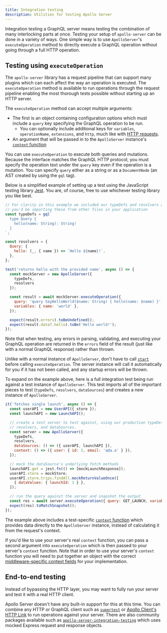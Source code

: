```yaml
---
title: Integration testing
description: Utilities for testing Apollo Server
---
```


Integration testing a GraphQL server means testing the combination of many interlocking parts at once. Testing your setup of `apollo-server` can be done in a variety of ways. One simple way is to use `ApolloServer`'s `executeOperation` method to directly execute a GraphQL operation without going through a full HTTP operation.

## Testing using `executeOperation`

The `apollo-server` library has a request pipeline that can support many plugins which can each affect the way an operation is executed. The `executeOperation` method is available to run operations through the request pipeline enabling the most thorough tests possible without starting up an HTTP server. 

The `executeOperation` method can accept multiple arguments: 
* The first is an object containing configuration options which must include a `query` key specifying the GraphQL operation to be run. 
  * You can optionally include additional keys for `variables`,  `operationName`, `extensions`, and `http`, much like with [HTTP requests](../requests).
* An argument that will be passed in to the `ApolloServer` instance's [`context` function](../data/resolvers/#the-context-argument)

You can use `executeOperation` to execute both queries and mutations. Because the interface matches the GraphQL HTTP protocol, you must specify the operation text under the `query` key even if the operation is a mutation. You can specify `query` either as a string or as a `DocumentNode` (an AST created by using the `gql` tag).

Below is a simplified example of setting up a test using the JavaScript testing library [Jest](https://jestjs.io/). You are, of course, free to use whichever testing library you like best.
```js:title=index.test.js
// For clarity in this example we included our typeDefs and resolvers above our test, but in a real world situation
// you'd be importing these from other files in your application
const typeDefs = gql`
  type Query {
    hello(name: String): String!
  }
`;

const resolvers = {
  Query: {
    hello: (_, { name }) => `Hello ${name}!`,
  },
};

test('returns hello with the provided name', async () => {
  const mockServer = new ApolloServer({
    typeDefs,
    resolvers
  });

  const result = await mockServer.executeOperation({
    query: 'query SayHelloWorld($name: String) { hello(name: $name) }',
    variables: { name: 'world' },
  });

  expect(result.errors).toBeUndefined();
  expect(result.data?.hello).toBe('Hello world!');
});
```

Note that when testing, any errors in parsing, validating, and executing your GraphQL operation are returned in the `errors` field of the result (just like with a normal GraphQL response) rather than thrown.

Unlike with a normal instance of `ApolloServer`,  don't have to call [`start`](../../api/apollo-server/#start) before calling `executeOperation`. The server instance will call it automatically for you if it has not been called, and any startup errors will be thrown.

To expand on the example above, here is a full integration test being run against a test instance of `ApolloServer`. This test imports all of the important pieces to test (`typeDefs`, `resolvers`, `dataSources`) and creates a new instance of `ApolloServer`.

```js:title=integration.test.js
it('fetches single launch', async () => {
  const userAPI = new UserAPI({ store });
  const launchAPI = new LaunchAPI();

  // create a test server to test against, using our production typeDefs,
  // resolvers, and dataSources.
  const server = new ApolloServer({
    typeDefs,
    resolvers,
    dataSources: () => ({ userAPI, launchAPI }),
    context: () => ({ user: { id: 1, email: 'a@a.a' } }),
  });

  // mock the dataSource's underlying fetch methods
  launchAPI.get = jest.fn(() => [mockLaunchResponse]);
  userAPI.store = mockStore;
  userAPI.store.trips.findAll.mockReturnValueOnce([
    { dataValues: { launchId: 1 } },
  ]);

  // run the query against the server and snapshot the output
  const res = await server.executeOperation({ query: GET_LAUNCH, variables: { id: 1 } });
  expect(res).toMatchSnapshot();
});
```

The example above includes a test-specific [`context` function](../data/resolvers/#the-context-argument) which provides data directly to the `ApolloServer` instance, instead of calculating it from the request's context. 

If you'd like to use your server's real `context` function, you can pass a second argument into `executeOperation` which is then passed to your server's `context` function. Note that in order to use your server's `context` function you will need to put together an object with the correct [middleware-specific context fields](../api/apollo-server/#middleware-specific-context-fields) for your implementation.

## End-to-end testing

Instead of bypassing the HTTP layer, you may want to fully run your server and test it with a real HTTP client.

Apollo Server doesn't have any built-in support for this at this time. You can combine any HTTP or GraphQL client such as [`supertest`](https://www.npmjs.com/package/supertest) or [Apollo Client's HTTP Link](https://www.apollographql.com/docs/react/api/link/apollo-link-http/) to run operations against your server. There are also community packages available such as [`apollo-server-integration-testing`](https://www.npmjs.com/package/apollo-server-integration-testing) which uses mocked Express request and response objects.
